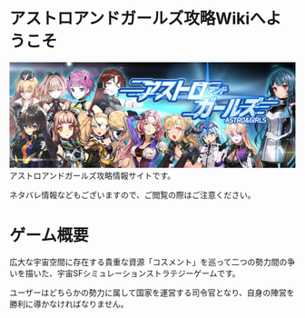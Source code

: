 # アストロアンドガールズ攻略Wikiへようこそ
![](_images/1509600661.jpg)
アストロアンドガールズ攻略情報サイトです。

ネタバレ情報などもございますので、ご閲覧の際はご注意ください。

# ゲーム概要

広大な宇宙空間に存在する貴重な資源「コスメント」を巡って二つの勢力間の争いを描いた、宇宙SFシミュレーションストラテジーゲームです。

ユーザーはどちらかの勢力に属して国家を運営する司令官となり、自身の陣営を勝利に導かなければなりません。
